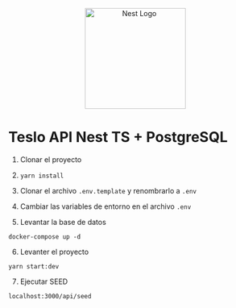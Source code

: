 <p align="center">
  <a href="http://nestjs.com/" target="blank"><img src="https://nestjs.com/img/logo-small.svg" width="200" alt="Nest Logo" /></a>
</p>


# Teslo API Nest TS + PostgreSQL

1. Clonar el proyecto

2. ```yarn install```
3. Clonar el archivo ```.env.template``` y renombrarlo a ```.env```
4. Cambiar las variables de entorno en el archivo ```.env```
5. Levantar la base de datos
```
docker-compose up -d
```
6. Levanter el proyecto
```
yarn start:dev
```
7. Ejecutar SEED 
```
localhost:3000/api/seed
```
